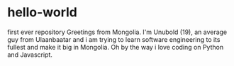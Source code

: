 # hello-world
first ever repository
Greetings from Mongolia. I'm Unubold (19), an average guy from Ulaanbaatar and i am trying to learn software engineering to its fullest and make it big in Mongolia.
Oh by the way i love coding on Python and Javascript.
